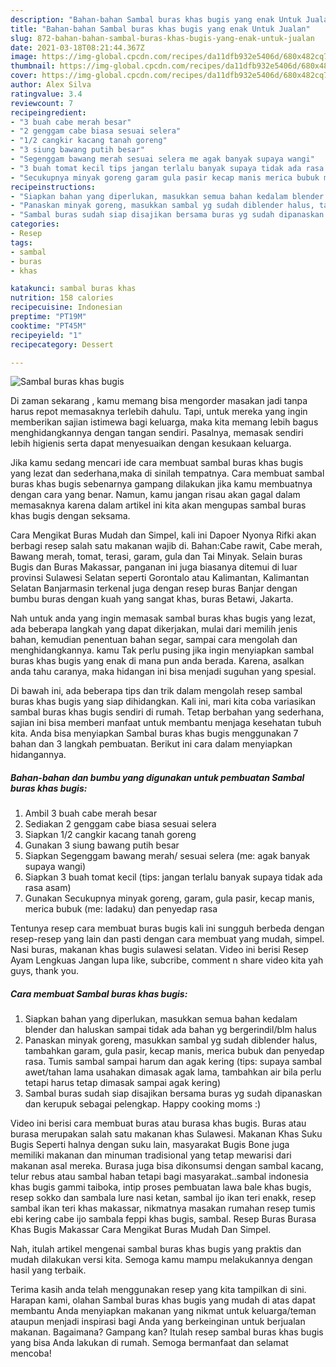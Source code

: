 ```yaml
---
description: "Bahan-bahan Sambal buras khas bugis yang enak Untuk Jualan"
title: "Bahan-bahan Sambal buras khas bugis yang enak Untuk Jualan"
slug: 872-bahan-bahan-sambal-buras-khas-bugis-yang-enak-untuk-jualan
date: 2021-03-18T08:21:44.367Z
image: https://img-global.cpcdn.com/recipes/da11dfb932e5406d/680x482cq70/sambal-buras-khas-bugis-foto-resep-utama.jpg
thumbnail: https://img-global.cpcdn.com/recipes/da11dfb932e5406d/680x482cq70/sambal-buras-khas-bugis-foto-resep-utama.jpg
cover: https://img-global.cpcdn.com/recipes/da11dfb932e5406d/680x482cq70/sambal-buras-khas-bugis-foto-resep-utama.jpg
author: Alex Silva
ratingvalue: 3.4
reviewcount: 7
recipeingredient:
- "3 buah cabe merah besar"
- "2 genggam cabe biasa sesuai selera"
- "1/2 cangkir kacang tanah goreng"
- "3 siung bawang putih besar"
- "Segenggam bawang merah sesuai selera me agak banyak supaya wangi"
- "3 buah tomat kecil tips jangan terlalu banyak supaya tidak ada rasa asam"
- "Secukupnya minyak goreng garam gula pasir kecap manis merica bubuk me ladaku dan penyedap rasa"
recipeinstructions:
- "Siapkan bahan yang diperlukan, masukkan semua bahan kedalam blender dan haluskan sampai tidak ada bahan yg bergerindil/blm halus"
- "Panaskan minyak goreng, masukkan sambal yg sudah diblender halus, tambahkan garam, gula pasir, kecap manis, merica bubuk dan penyedap rasa. Tumis sambal sampai harum dan agak kering (tips: supaya sambal awet/tahan lama usahakan dimasak agak lama, tambahkan air bila perlu tetapi harus tetap dimasak sampai agak kering)"
- "Sambal buras sudah siap disajikan bersama buras yg sudah dipanaskan dan kerupuk sebagai pelengkap. Happy cooking moms :)"
categories:
- Resep
tags:
- sambal
- buras
- khas

katakunci: sambal buras khas 
nutrition: 158 calories
recipecuisine: Indonesian
preptime: "PT19M"
cooktime: "PT45M"
recipeyield: "1"
recipecategory: Dessert

---
```



![Sambal buras khas bugis](https://img-global.cpcdn.com/recipes/da11dfb932e5406d/680x482cq70/sambal-buras-khas-bugis-foto-resep-utama.jpg)

Di zaman  sekarang , kamu memang bisa mengorder masakan jadi tanpa harus repot memasaknya terlebih dahulu. Tapi, untuk mereka yang ingin memberikan sajian istimewa bagi keluarga, maka kita memang lebih bagus menghidangkannya dengan tangan sendiri. Pasalnya, memasak sendiri lebih higienis serta dapat menyesuaikan dengan kesukaan keluarga.

Jika kamu sedang mencari ide cara membuat sambal buras khas bugis yang lezat dan sederhana,maka di sinilah tempatnya. Cara membuat sambal buras khas bugis  sebenarnya gampang dilakukan jika kamu membuatnya dengan cara yang benar. Namun, kamu jangan risau akan gagal dalam memasaknya 
karena dalam artikel ini kita akan mengupas sambal buras khas bugis dengan seksama.  

Cara Mengikat Buras Mudah dan Simpel, kali ini Dapoer Nyonya Rifki akan berbagi resep salah satu makanan wajib di. Bahan:Cabe rawit, Cabe merah, Bawang merah, tomat, terasi, garam, gula dan Tai Minyak. Selain buras Bugis dan Buras Makassar, panganan ini juga biasanya ditemui di luar provinsi Sulawesi Selatan seperti Gorontalo atau Kalimantan, Kalimantan Selatan Banjarmasin terkenal juga dengan resep buras Banjar dengan bumbu buras dengan kuah yang sangat khas, buras Betawi, Jakarta.

Nah untuk anda yang ingin memasak sambal buras khas bugis yang lezat, ada beberapa langkah yang dapat dikerjakan, mulai dari memilih jenis bahan, kemudian penentuan bahan segar, sampai cara mengolah dan menghidangkannya. kamu Tak perlu pusing jika ingin menyiapkan sambal buras khas bugis yang enak di mana pun anda berada. Karena, asalkan anda  tahu caranya, maka hidangan ini bisa menjadi suguhan yang spesial.

Di bawah ini, ada beberapa tips dan trik dalam mengolah resep sambal buras khas bugis yang siap dihidangkan. Kali ini, mari kita coba variasikan sambal buras khas bugis sendiri di rumah. Tetap berbahan yang sederhana, sajian ini bisa memberi manfaat untuk membantu menjaga kesehatan tubuh kita. Anda bisa menyiapkan Sambal buras khas bugis menggunakan 7 bahan dan 3 langkah pembuatan. Berikut ini cara dalam menyiapkan hidangannya.

<!--inarticleads1-->

##### Bahan-bahan dan bumbu yang digunakan untuk pembuatan Sambal buras khas bugis:

1. Ambil 3 buah cabe merah besar
1. Sediakan 2 genggam cabe biasa sesuai selera
1. Siapkan 1/2 cangkir kacang tanah goreng
1. Gunakan 3 siung bawang putih besar
1. Siapkan Segenggam bawang merah/ sesuai selera (me: agak banyak supaya wangi)
1. Siapkan 3 buah tomat kecil (tips: jangan terlalu banyak supaya tidak ada rasa asam)
1. Gunakan Secukupnya minyak goreng, garam, gula pasir, kecap manis, merica bubuk (me: ladaku) dan penyedap rasa


Tentunya resep cara membuat buras bugis kali ini sungguh berbeda dengan resep-resep yang lain dan pasti dengan cara membuat yang mudah, simpel. Nasi buras, makanan khas bugis sulawesi selatan. Video ini berisi Resep Ayam Lengkuas Jangan lupa like, subcribe, comment n share video kita yah guys, thank you. 

<!--inarticleads2-->

##### Cara membuat Sambal buras khas bugis:

1. Siapkan bahan yang diperlukan, masukkan semua bahan kedalam blender dan haluskan sampai tidak ada bahan yg bergerindil/blm halus
1. Panaskan minyak goreng, masukkan sambal yg sudah diblender halus, tambahkan garam, gula pasir, kecap manis, merica bubuk dan penyedap rasa. Tumis sambal sampai harum dan agak kering (tips: supaya sambal awet/tahan lama usahakan dimasak agak lama, tambahkan air bila perlu tetapi harus tetap dimasak sampai agak kering)
1. Sambal buras sudah siap disajikan bersama buras yg sudah dipanaskan dan kerupuk sebagai pelengkap. Happy cooking moms :)


Video ini berisi cara membuat buras atau burasa khas bugis. Buras atau burasa merupakan salah satu makanan khas Sulawesi. Makanan Khas Suku Bugis Seperti halnya dengan suku lain, masyarakat Bugis Bone juga memiliki makanan dan minuman tradisional yang tetap mewarisi dari makanan asal mereka. Burasa juga bisa dikonsumsi dengan sambal kacang, telur rebus atau sambal haban tetapi bagi masyarakat..sambal indonesia khas bugis gammi taiboka, intip proses pembuatan lawa bale khas bugis, resep sokko dan sambala lure nasi ketan, sambal ijo ikan teri enakk, resep sambal ikan teri khas makassar, nikmatnya masakan rumahan resep tumis ebi kering cabe ijo sambala feppi khas bugis, sambal. Resep Buras Burasa Khas Bugis Makassar Cara Mengikat Buras Mudah Dan Simpel. 

Nah, itulah artikel mengenai  sambal buras khas bugis  yang praktis dan mudah dilakukan versi kita. Semoga kamu mampu melakukannya dengan hasil yang terbaik. 

Terima kasih anda telah menggunakan resep yang kita tampilkan di sini. Harapan kami, olahan  Sambal buras khas bugis yang mudah di atas dapat membantu Anda menyiapkan makanan yang nikmat untuk keluarga/teman ataupun menjadi inspirasi bagi Anda yang berkeinginan untuk berjualan makanan. Bagaimana? Gampang kan? Itulah resep sambal buras khas bugis yang bisa Anda lakukan di rumah. Semoga bermanfaat dan selamat mencoba!


